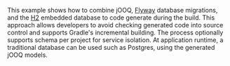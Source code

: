 This example shows how to combine jOOQ, [Flyway](http://flywaydb.org) database migrations, and the
[H2](http://www.h2database.com) embedded database to code generate during the build. This approach
allows developers to avoid checking generated code into source control and supports Gradle's
incremental building. The process optionally supports schema per project for service isolation. At
application runtime, a traditional database can be used such as Postgres, using the generated jOOQ
models.
